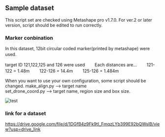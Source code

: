 ## Sample dataset
This script set are checked using Metashape pro v1.7.0.
For ver.2 or later version, script should be edited to run correctly.

### Marker conbination
In this dataset, 12bit circular coded marker(printed by metashape) were used.　　

target ID 121,122,125 and 126 were used　　 
Each distances are...　　
121-122 = 1.48m　　
122-126 = 14.4m　　
125-126 = 1.484m　　

When you want to use your own configuration, some script should be changed.
make_align.py --> target name  
set_drone_coord.py --> target name, region size and box size.  

![test](https://user-images.githubusercontent.com/74333186/153982668-eebbc20c-86b3-4fa6-b9e6-03ea29afea20.gif)


### link for a dataset
https://drive.google.com/file/d/1DGfB4z9Fk9tI_FmqzLYb399E92bQWslB/view?usp=drive_link
